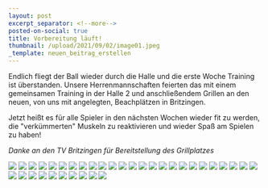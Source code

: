 ```yaml
---
layout: post
excerpt_separator: <!--more-->
posted-on-social: true
title: Vorbereitung läuft!
thumbnail: /upload/2021/09/02/image01.jpeg
_template: neuen_beitrag_erstellen
---
```


Endlich fliegt der Ball wieder durch die Halle und die erste Woche Training ist überstanden. Unsere Herrenmannschaften feierten das mit einem gemeinsamen Training in der Halle 2 und anschließendem Grillen an den neuen, von uns mit angelegten, Beachplätzen in Britzingen.

Jetzt heißt es für alle Spieler in den nächsten Wochen wieder fit zu werden, die "verkümmerten" Muskeln zu reaktivieren und wieder Spaß am Spielen zu haben!

_Danke an den TV Britzingen für Bereitstellung des Grillplatzes_

_![](/upload/2021/09/02/image02.jpeg)_
_![](/upload/2021/09/02/image03.jpeg)_
_![](/upload/2021/09/02/image04.jpeg)_
_![](/upload/2021/09/02/image05.jpeg)_
_![](/upload/2021/09/02/image06.jpeg)_
_![](/upload/2021/09/02/image07.jpeg)_
_![](/upload/2021/09/02/image08.jpeg)_
_![](/upload/2021/09/02/image09.jpeg)_
_![](/upload/2021/09/02/image10.jpeg)_
_![](/upload/2021/09/02/image11.jpeg)_
_![](/upload/2021/09/02/image12.jpeg)_
_![](/upload/2021/09/02/image13.jpeg)_
_![](/upload/2021/09/02/image14.jpeg)_
_![](/upload/2021/09/02/image15.jpeg)_
_![](/upload/2021/09/02/image16.jpeg)_
_![](/upload/2021/09/02/image17.jpeg)_
_![](/upload/2021/09/02/image18.jpeg)_
_![](/upload/2021/09/02/image19.jpeg)_
_![](/upload/2021/09/02/image20.jpeg)_
_![](/upload/2021/09/02/image21.jpeg)_
_![](/upload/2021/09/02/image22.jpeg)_
_![](/upload/2021/09/02/image23.jpeg)_
_![](/upload/2021/09/02/image24.jpeg)_
_![](/upload/2021/09/02/image25.jpeg)_
_![](/upload/2021/09/02/image26.jpeg)_
_![](/upload/2021/09/02/image27.jpeg)_
_![](/upload/2021/09/02/image28.jpeg)_
_![](/upload/2021/09/02/image29.jpeg)_
_![](/upload/2021/09/02/image30.jpeg)_
_![](/upload/2021/09/02/image31.jpeg)_
_![](/upload/2021/09/02/image32.jpeg)_
_![](/upload/2021/09/02/image33.jpeg)_
_![](/upload/2021/09/02/image34.jpeg)_
_![](/upload/2021/09/02/image35.jpeg)_
_![](/upload/2021/09/02/image36.jpeg)_

